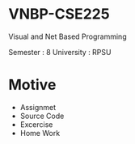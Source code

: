# VNBP-CSE225
Visual and Net Based Programming

Semester : 8
University : RPSU

# Motive
* Assignmet
* Source Code
* Excercise
* Home Work
